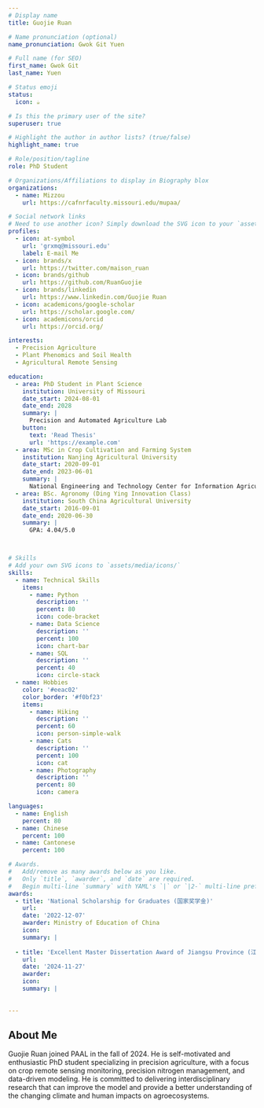 ```yaml
---
# Display name
title: Guojie Ruan

# Name pronunciation (optional)
name_pronunciation: Gwok Git Yuen

# Full name (for SEO)
first_name: Gwok Git
last_name: Yuen

# Status emoji
status:
  icon: ☕️

# Is this the primary user of the site?
superuser: true

# Highlight the author in author lists? (true/false)
highlight_name: true

# Role/position/tagline
role: PhD Student

# Organizations/Affiliations to display in Biography blox
organizations:
  - name: Mizzou
    url: https://cafnrfaculty.missouri.edu/mupaa/

# Social network links
# Need to use another icon? Simply download the SVG icon to your `assets/media/icons/` folder.
profiles:
  - icon: at-symbol
    url: 'grxmq@missouri.edu'
    label: E-mail Me
  - icon: brands/x
    url: https://twitter.com/maison_ruan
  - icon: brands/github
    url: https://github.com/RuanGuojie
  - icon: brands/linkedin
    url: https://www.linkedin.com/Guojie Ruan
  - icon: academicons/google-scholar
    url: https://scholar.google.com/
  - icon: academicons/orcid
    url: https://orcid.org/

interests:
  - Precision Agriculture
  - Plant Phenomics and Soil Health
  - Agricultural Remote Sensing

education:
  - area: PhD Student in Plant Science
    institution: University of Missouri
    date_start: 2024-08-01
    date_end: 2028
    summary: |
      Precision and Automated Agriculture Lab
    button:
      text: 'Read Thesis'
      url: 'https://example.com'
  - area: MSc in Crop Cultivation and Farming System
    institution: Nanjing Agricultural University
    date_start: 2020-09-01
    date_end: 2023-06-01
    summary: |
      National Engineering and Technology Center for Information Agriculture
  - area: BSc. Agronomy (Ding Ying Innovation Class)
    institution: South China Agricultural University
    date_start: 2016-09-01
    date_end: 2020-06-30
    summary: |
      GPA: 4.04/5.0



# Skills
# Add your own SVG icons to `assets/media/icons/`
skills:
  - name: Technical Skills
    items:
      - name: Python
        description: ''
        percent: 80
        icon: code-bracket
      - name: Data Science
        description: ''
        percent: 100
        icon: chart-bar
      - name: SQL
        description: ''
        percent: 40
        icon: circle-stack
  - name: Hobbies
    color: '#eeac02'
    color_border: '#f0bf23'
    items:
      - name: Hiking
        description: ''
        percent: 60
        icon: person-simple-walk
      - name: Cats
        description: ''
        percent: 100
        icon: cat
      - name: Photography
        description: ''
        percent: 80
        icon: camera

languages:
  - name: English
    percent: 80
  - name: Chinese
    percent: 100
  - name: Cantonese
    percent: 100

# Awards.
#   Add/remove as many awards below as you like.
#   Only `title`, `awarder`, and `date` are required.
#   Begin multi-line `summary` with YAML's `|` or `|2-` multi-line prefix and indent 2 spaces below.
awards:
  - title: 'National Scholarship for Graduates (国家奖学金)'
    url: 
    date: '2022-12-07'
    awarder: Ministry of Education of China
    icon: 
    summary: |
      
  - title: 'Excellent Master Dissertation Award of Jiangsu Province (江苏省优秀硕士论文)'
    url: 
    date: '2024-11-27'
    awarder: 
    icon: 
    summary: |
      
      
---
```


## About Me

Guojie Ruan joined PAAL in the fall of 2024. He is self-motivated and enthusiastic PhD student specializing in precision agriculture, with a focus on crop remote sensing monitoring, precision nitrogen management, and data-driven modeling. He is committed to delivering interdisciplinary research that can improve the model and provide a better understanding of the changing climate and human impacts on agroecosystems.
